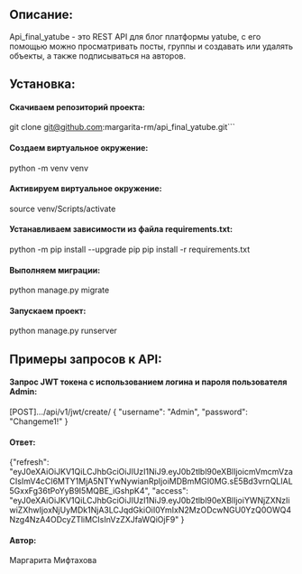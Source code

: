 ## Описание:
Api_final_yatube - это REST API для блог платформы yatube, с его помощью можно просматривать посты, группы и создавать или удалять объекты, а также подписываться на авторов.

## Установка:
#### Скачиваем репозиторий проекта:
 git clone git@github.com:margarita-rm/api_final_yatube.git```
#### Создаем виртуальное окружение:
python -m venv venv
#### Активируем виртуальное окружение: 
source venv/Scripts/activate
#### Устанавливаем зависимости из файла requirements.txt:
python -m pip install --upgrade pip
pip install -r requirements.txt
#### Выполняем миграции:
python manage.py migrate
#### Запускаем проект:
python manage.py runserver

## Примеры запросов к API:
#### Запрос JWT токена с использованием логина и пароля пользователя Admin:
  [POST].../api/v1/jwt/create/
  {
    "username": "Admin",
    "password": "Changeme1!"
}
#### Ответ:
{"refresh": "eyJ0eXAiOiJKV1QiLCJhbGciOiJIUzI1NiJ9.eyJ0b2tlbl90eXBlIjoicmVmcmVzaCIsImV4cCI6MTY1MjA5NTYwNywianRpIjoiMDBmMGI0MG.sE5Bd3vrnQLIAL5GxxFg36tPoYyB9I5MQBE_iGshpK4",
 "access": "eyJ0eXAiOiJKV1QiLCJhbGciOiJIUzI1NiJ9.eyJ0b2tlbl90eXBlIjoiYWNjZXNzIiwiZXhwIjoxNjUyMDk1NjA3LCJqdGkiOiI0YmIxN2MzODcwNGU0YzQ0OWQ4Nzg4NzA4ODcyZTliMCIsInVzZXJfaWQiOjF9"
}

#### Автор:
Маргарита Мифтахова
